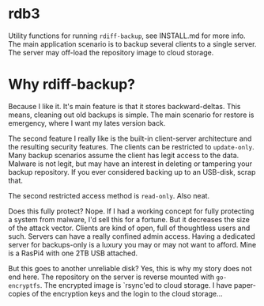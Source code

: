 # rdb3

Utility functions for running `rdiff-backup`, see INSTALL.md for more
info. The main application scenario is to backup several clients to a
single server. The server may off-load the repository image to cloud
storage.


# Why rdiff-backup?

Because I like it. It's main feature is that it stores
backward-deltas. This means, cleaning out old backups is simple. The
main scenario for restore is emergency, where I want my lates version
back.

The second feature I really like is the built-in client-server
architecture and the resulting security features. The clients can be
restricted to `update-only`. Many backup scenarios assume the client
has legit access to the data. Malware is not legit, but may have an
interest in deleting or tampering your backup repository. If you ever
considered backing up to an USB-disk, scrap that.

The second restricted access method is `read-only`. Also neat.

Does this fully protect? Nope. If I had a working concept for fully
protecting a system from malware, I'd sell this for a fortune. But it
decreases the size of the attack vector. Clients are kind of open,
full of thoughtless users and such. Servers can have a really confined
admin access. Having a dedicated server for backups-only is a luxury
you may or may not want to afford. Mine is a RasPi4 with one 2TB USB
attached.

But this goes to another unreliable disk? Yes, this is why my story
does not end here. The repository on the server is reverse mounted
with `go-encryptfs`. The encrypted image is `rsync'ed to cloud
storage. I have paper-copies of the encryption keys and the login to
the cloud storage...
